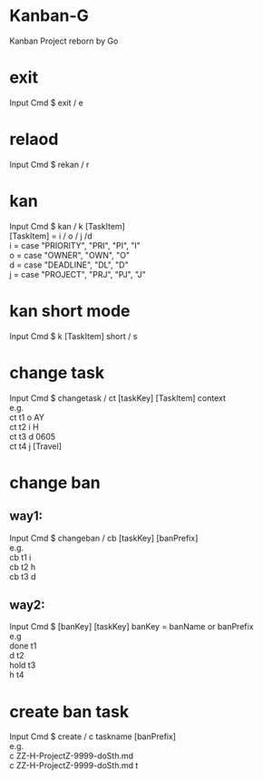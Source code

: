 # Kanban-G
Kanban Project reborn by Go


# exit
Input Cmd $ exit / e

# relaod
Input Cmd $ rekan / r

# kan
Input Cmd $  kan / k [TaskItem]  
[TaskItem] = i / o / j /d   
i = case "PRIORITY", "PRI", "PI", "I"  
o = case "OWNER", "OWN", "O"  
d = case "DEADLINE", "DL", "D"  
j = case "PROJECT", "PRJ", "PJ", "J"  

# kan short mode
Input Cmd $ k [TaskItem] short / s

# change task
Input Cmd $  changetask / ct [taskKey] [TaskItem] context  
e.g.   
ct t1 o AY  
ct t2 i H  
ct t3 d 0605  
ct t4 j [Travel]  

# change ban
## way1:
Input Cmd $ changeban / cb [taskKey] [banPrefix]  
e.g.  
cb t1 i  
cb t2 h  
cb t3 d  

## way2:
Input Cmd $ [banKey] [taskKey]
banKey = banName or banPrefix  
e.g  
done t1  
d t2  
hold t3  
h t4 


# create ban task
Input Cmd $ create / c taskname [banPrefix]  
e.g.  
c ZZ-H-ProjectZ-9999-doSth.md   
c ZZ-H-ProjectZ-9999-doSth.md t  
 